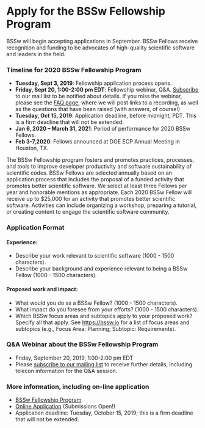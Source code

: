 # Apply for the BSSw Fellowship Program 

BSSw will begin accepting applications in September. BSSw Fellows receive recognition and funding to be advocates of high-quality scientific software and leaders in the field.

### Timeline for 2020 BSSw Fellowship Program

- **Tuesday, Sept 3, 2019**: Fellowship application process opens.
- **Friday, Sept 20, 1:00-2:00 pm EDT**: Fellowship webinar, Q&A. [Subscribe](https://bssw.io/pages/receive-our-email-digest) to our mail list to be notified about details. If you miss the webinar, please see the [FAQ page](https://bssw.io/pages/bssw-fellowship-faq), where we will post links to a recording, as well as the questions that have been raised (with answers, of course!)
- **Tuesday, Oct 15, 2019**: Application deadline, before midnight, PDT. This is a firm deadline that will not be extended.
- **Jan 6, 2020 – March 31, 2021**: Period of performance for 2020 BSSw Fellows.
- **Feb 3-7,2020**: Fellows announced at DOE ECP Annual Meeting in Houston, TX.

The BSSw Fellowship program fosters and promotes practices, processes, and tools to improve developer productivity and software sustainability of scientific codes. BSSw Fellows are selected annually based on an application process that includes the proposal of a funded activity that promotes better scientific software. We select at least three Fellows per year and honorable mentions as appropriate. Each 2020 BSSw Fellow will receive up to $25,000 for an activity that promotes better scientific software. Activities can include organizing a workshop, preparing a tutorial, or creating content to engage the scientific software community. 

### Application Format

#### Experience:

- Describe your work relevant to scientific software (1000 - 1500 characters).
- Describe your background and experience relevant to being a BSSw Fellow (1000 - 1500 characters).

#### Proposed work and impact:

- What would you do as a BSSw Fellow? (1000 - 1500 characters).
- What impact do you foresee from your efforts? (1000 - 1500 characters).
- Which BSSw focus areas and subtopics apply to your proposed work? Specify all that apply. See https://bssw.io for a list of focus areas and subtopics (e.g., Focus Area: Planning; Subtopic: Requirements). 
                
### Q&A Webinar about the BSSw Fellowship Program

- Friday, September 20, 2019, 1:00-2:00 pm EDT 
- Please [subscribe to our mailing list](https://bssw.io/pages/receive-our-email-digest) to receive further details, including telecon information for the Q&A session.

### More information, including on-line application

- [BSSw Fellowship Program](https://bssw.io/fellowship)
- [Online Application](https://forms.gle/WPDMsLLzbg7LQwcU9) (Submissions Open!)
- Application deadline: Tuesday, October 15, 2019; this is a firm deadline that will not be extended.

